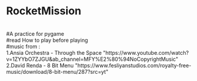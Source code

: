 # RocketMission
<br>
#A practice for pygame
<br>
#read How to play before playing
<br>
#music from :
<br>
1.Ansia Orchestra - Through the Space "https://www.youtube.com/watch?v=1ZYYbO7ZJGU&ab_channel=MFY%E2%80%94NoCopyrightMusic"
2.David Renda - 8 Bit Menu "https://www.fesliyanstudios.com/royalty-free-music/download/8-bit-menu/287?src=yt"
